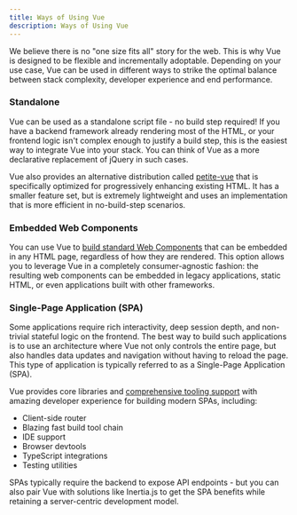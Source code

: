 ```yaml
---
title: Ways of Using Vue
description: Ways of Using Vue
---
```


We believe there is no "one size fits all" story for the web. This is why Vue is designed to be flexible and incrementally adoptable. Depending on your use case, Vue can be used in different ways to strike the optimal balance between stack complexity, developer experience and end performance.

### Standalone 

Vue can be used as a standalone script file - no build step required! If you have a backend framework already rendering most of the HTML, or your frontend logic isn't complex enough to justify a build step, this is the easiest way to integrate Vue into your stack. You can think of Vue as a more declarative replacement of jQuery in such cases.

Vue also provides an alternative distribution called [petite-vue](https://github.com/vuejs/petite-vue) that is specifically optimized for progressively enhancing existing HTML. It has a smaller feature set, but is extremely lightweight and uses an implementation that is more efficient in no-build-step scenarios.

### Embedded Web Components​

You can use Vue to [build standard Web Components]() that can be embedded in any HTML page, regardless of how they are rendered. This option allows you to leverage Vue in a completely consumer-agnostic fashion: the resulting web components can be embedded in legacy applications, static HTML, or even applications built with other frameworks.

### Single-Page Application (SPA)​
Some applications require rich interactivity, deep session depth, and non-trivial stateful logic on the frontend. The best way to build such applications is to use an architecture where Vue not only controls the entire page, but also handles data updates and navigation without having to reload the page. This type of application is typically referred to as a Single-Page Application (SPA).

Vue provides core libraries and [comprehensive tooling support](/Vue-Docs-Starlight-/scaling-up/tooling/) with amazing developer experience for building modern SPAs, including:

- Client-side router
- Blazing fast build tool chain
- IDE support
- Browser devtools
- TypeScript integrations
- Testing utilities

SPAs typically require the backend to expose API endpoints - but you can also pair Vue with solutions like Inertia.js to get the SPA benefits while retaining a server-centric development model.